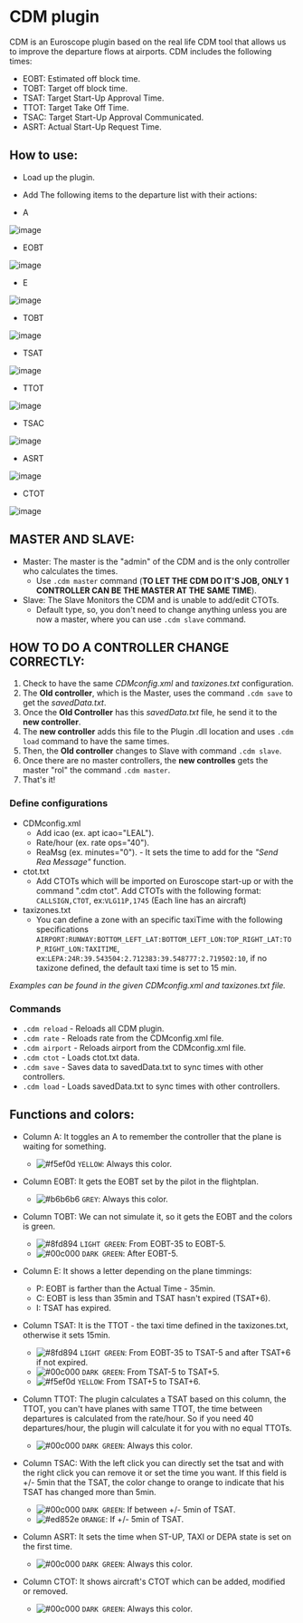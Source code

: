 # CDM plugin
CDM is an Euroscope plugin based on the real life CDM tool that allows us to improve the departure flows at airports.
CDM includes the following times:
- EOBT: Estimated off block time.
- TOBT: Target off block time.
- TSAT: Target Start-Up Approval Time.
- TTOT: Target Take Off Time.
- TSAC: Target Start-Up Approval Communicated.
- ASRT: Actual Start-Up Request Time.


## How to use:
- Load up the plugin.
- Add The following items to the departure list with their actions:

- A

![image](https://i.gyazo.com/2a15bf80068f46e01f48fee6b3ef97e0.png)

- EOBT

![image](https://i.gyazo.com/83cebfb8543e58eca823b7a5a92fa3fa.png)

- E

![image](https://i.gyazo.com/3c65d71bc812ccf6966c4694c9fa425d.png)

- TOBT

![image](https://i.gyazo.com/754f328e3d0fb087077cd2bfc89c1a54.png)

- TSAT

![image](https://i.gyazo.com/f4de2894de5f5b12733ad94896d9cdbb.png)

- TTOT

![image](https://i.gyazo.com/bfc39b46e67f53683236020c8fe57ea2.png)

- TSAC

![image](https://i.gyazo.com/1d3792af2947ddae6bcde5075abb9582.png)

- ASRT

![image](https://i.gyazo.com/47ca5006438009d4fa573ba328cc0abb.png)

- CTOT

![image](https://i.gyazo.com/d6561232afdc79d7bdaa28901dec95e4.png)


## MASTER AND SLAVE:
- Master: The master is the "admin" of the CDM and is the only controller who calculates the times.
  - Use ``.cdm master`` command (**TO LET THE CDM DO IT'S JOB, ONLY 1 CONTROLLER CAN BE THE MASTER AT THE SAME TIME**).
- Slave: The Slave Monitors the CDM and is unable to add/edit CTOTs.
  - Default type, so, you don't need to change anything unless you are now a master, where you can use ``.cdm slave`` command.

## HOW TO DO A CONTROLLER CHANGE CORRECTLY:
1. Check to have the same *CDMconfig.xml* and *taxizones.txt* configuration.
2. The **Old controller**, which is the Master, uses the command ``.cdm save`` to get the *savedData.txt*.
3. Once the **Old Controller** has this *savedData.txt* file, he send it to the **new controller**.
4. The **new controller** adds this file to the Plugin .dll location and uses ``.cdm load`` command to have the same times.
5. Then, the **Old controller** changes to Slave with command ``.cdm slave``.
6. Once there are no master controllers, the **new controlles** gets the master "rol" the command ``.cdm master``.
8. That's it!

### Define configurations
- CDMconfig.xml
  - Add icao (ex. apt icao="LEAL").
  - Rate/hour (ex. rate ops="40").
  - ReaMsg (ex. minutes="0"). - It sets the time to add for the *"Send Rea Message"* function.
- ctot.txt
  - Add CTOTs which will be imported on Euroscope start-up or with the command ".cdm ctot". Add CTOTs with the following format: ``CALLSIGN,CTOT``, ex:``VLG11P,1745`` (Each line has an aircraft)
- taxizones.txt
  - You can define a zone with an specific taxiTime with the following specifications ``AIRPORT:RUNWAY:BOTTOM_LEFT_LAT:BOTTOM_LEFT_LON:TOP_RIGHT_LAT:TOP_RIGHT_LON:TAXITIME``, ex:``LEPA:24R:39.543504:2.712383:39.548777:2.719502:10``, if no taxizone defined, the default taxi time is set to 15 min.

*Examples can be found in the given CDMconfig.xml and taxizones.txt file.*

### Commands
- ``.cdm reload`` - Reloads all CDM plugin.
- ``.cdm rate`` - Reloads rate from the CDMconfig.xml file.
- ``.cdm airport`` - Reloads airport from the CDMconfig.xml file.
- ``.cdm ctot`` - Loads ctot.txt data.
- ``.cdm save`` - Saves data to savedData.txt to sync times with other controllers.
- ``.cdm load`` - Loads savedData.txt to sync times with other controllers.

## Functions and colors:
- Column A: It toggles an A to remember the controller that the plane is waiting for something.
  - ![#f5ef0d](https://via.placeholder.com/15/f5ef0d/000000?text=+) `YELLOW`: Always this color.

- Column EOBT: It gets the EOBT set by the pilot in the flightplan.
  - ![#b6b6b6](https://via.placeholder.com/15/b6b6b6/000000?text=+) `GREY`: Always this color.

- Column TOBT: We can not simulate it, so it gets the EOBT and the colors is green.
  - ![#8fd894](https://via.placeholder.com/15/8fd894/000000?text=+) `LIGHT GREEN`: From EOBT-35 to EOBT-5.
  - ![#00c000](https://via.placeholder.com/15/00c000/000000?text=+) `DARK GREEN`: After EOBT-5.

- Column E: It shows a letter depending on the plane timmings:
  - P: EOBT is farther than the Actual Time - 35min.
  - C: EOBT is less than 35min and TSAT hasn't expired (TSAT+6).
  - I: TSAT has expired.

- Column TSAT: It is the TTOT - the taxi time defined in the taxizones.txt, otherwise it sets 15min.
  - ![#8fd894](https://via.placeholder.com/15/8fd894/000000?text=+) `LIGHT GREEN`: From EOBT-35 to TSAT-5 and after TSAT+6 if not expired.
  - ![#00c000](https://via.placeholder.com/15/00c000/000000?text=+) `DARK GREEN`: From TSAT-5 to TSAT+5.
  - ![#f5ef0d](https://via.placeholder.com/15/f5ef0d/000000?text=+) `YELLOW`: From TSAT+5 to TSAT+6.

- Column TTOT: The plugin calculates a TSAT based on this column, the TTOT, you can't have planes with same TTOT, the time between departures is calculated from the rate/hour. So if you need 40 departures/hour, the plugin will calculate it for you with no equal TTOTs.
  - ![#00c000](https://via.placeholder.com/15/00c000/000000?text=+) `DARK GREEN`: Always this color.

- Column TSAC: With the left click you can directly set the tsat and with the right click you can remove it or set the time you want. If this field is +/- 5min that the TSAT, the color change to orange to indicate that his TSAT has changed more than 5min.
  - ![#00c000](https://via.placeholder.com/15/00c000/000000?text=+) `DARK GREEN`: If between +/- 5min of TSAT.
  - ![#ed852e](https://via.placeholder.com/15/ed852e/000000?text=+) `ORANGE`: If +/- 5min of TSAT.

- Column ASRT: It sets the time when ST-UP, TAXI or DEPA state is set on the first time.
  - ![#00c000](https://via.placeholder.com/15/00c000/000000?text=+) `DARK GREEN`: Always this color.

- Column CTOT: It shows aircraft's CTOT which can be added, modified or removed.
  - ![#00c000](https://via.placeholder.com/15/00c000/000000?text=+) `DARK GREEN`: Always this color.